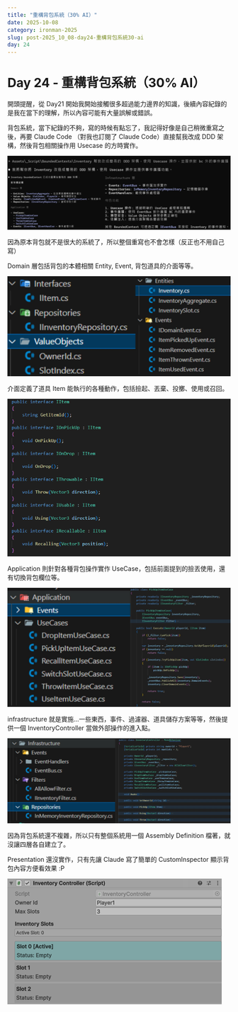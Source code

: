 ```yaml
---
title: "重構背包系統（30% AI）"
date: 2025-10-08
category: ironman-2025
slug: post-2025_10_08-day24-重構背包系統30-ai
day: 24
---
```


# Day 24 - 重構背包系統（30% AI）


開頭提醒，從 Day21 開始我開始接觸很多超過能力邊界的知識，後續內容紀錄的是我在當下的理解，所以內容可能有大量誤解或錯誤。

背包系統，當下紀錄的不夠，寫的時候有點忘了，我記得好像是自己稍微重寫之後，再要 Claude Code （對我也訂閱了 Claude Code）直接幫我改成 DDD 架構，然後背包相關操作用 Usecase 的方時實作。

![圖片.png](https://raw.githubusercontent.com/angus945/ithelp-2025ironman-posts/refs/heads/main/Publish/day-24_2025-10-08/images/image_1.png)

因為原本背包就不是很大的系統了，所以整個重寫也不會怎樣（反正也不用自己寫）

Domain 層包括背包的本體相關 Entity, Event, 背包道具的介面等等。

![圖片.png](https://raw.githubusercontent.com/angus945/ithelp-2025ironman-posts/refs/heads/main/Publish/day-24_2025-10-08/images/image_2.png)

介面定義了道具 Item 能執行的各種動作，包括撿起、丟棄、投擲、使用或召回。

![圖片.png](https://raw.githubusercontent.com/angus945/ithelp-2025ironman-posts/refs/heads/main/Publish/day-24_2025-10-08/images/image_3.png)

Application 則針對各種背包操作實作 UseCase，包括前面提到的撿丟使用，還有切換背包欄位等。

![圖片.png](https://raw.githubusercontent.com/angus945/ithelp-2025ironman-posts/refs/heads/main/Publish/day-24_2025-10-08/images/image_4.png)

infrastructure 就是實施…一些東西，事件、過濾器、道具儲存方案等等，然後提供一個 InventoryController 當做外部操作的進入點。

![圖片.png](https://raw.githubusercontent.com/angus945/ithelp-2025ironman-posts/refs/heads/main/Publish/day-24_2025-10-08/images/image_5.png)

因為背包系統還不複雜，所以只有整個系統用一個 Assembly Definition 檔著，就沒讓四層各自建立了。

Presentation 還沒實作，只有先讓 Claude 寫了簡單的 CustomInspector 顯示背包內容方便看效果 :P

![圖片.png](https://raw.githubusercontent.com/angus945/ithelp-2025ironman-posts/refs/heads/main/Publish/day-24_2025-10-08/images/image_6.png)
